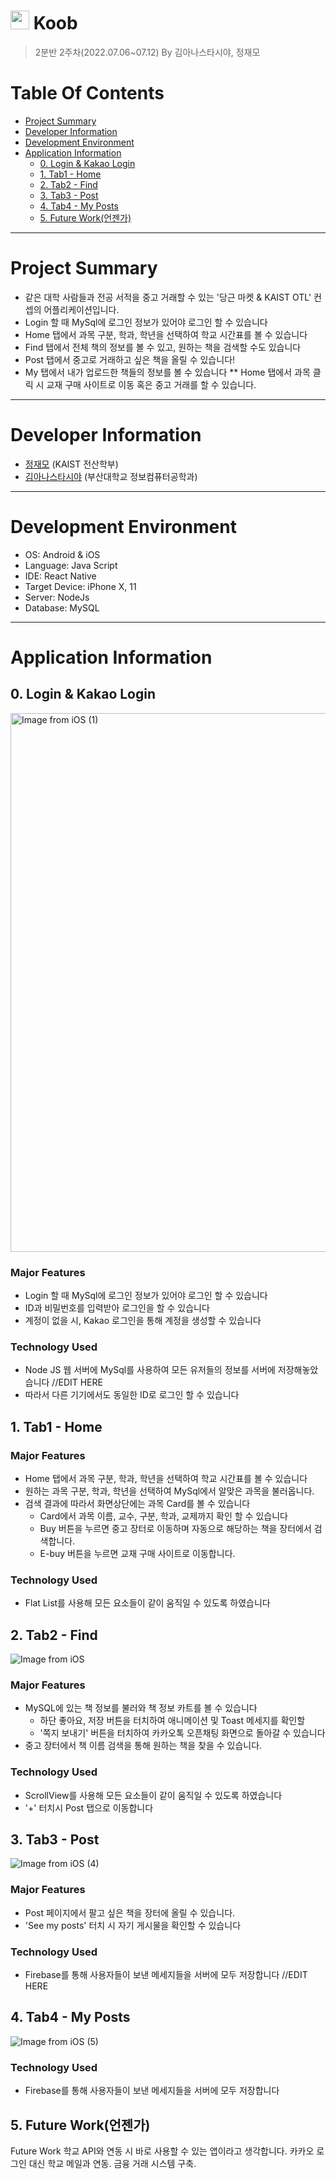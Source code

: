 # <img src="https://user-images.githubusercontent.com/68576681/177258571-64e4855d-bdca-4335-b221-e23d54708cbe.jpg" width="30" height="30"> Koob

> 2분반 2주차(2022.07.06~07.12) By 김아나스타시야, 정재모

# Table Of Contents

- [Project Summary](#project-summary)
- [Developer Information](#developer-information)
- [Development Environment](#development-environment)
- [Application Information](#application-information)
  - [0. Login & Kakao Login](#0-login--kakao-login)
  - [1. Tab1 - Home](#1-tab1---home)
  - [2. Tab2 - Find](#2-tab2---find)
  - [3. Tab3 - Post](#3-tab3---post)
  - [4. Tab4 - My Posts](#4-tab4---my-posts)
  - [5. Future Work(언젠가)](#5-future-work언젠가)

---

# Project Summary

- 같은 대학 사람들과 전공 서적을 중고 거래할 수 있는 '당근 마켓 & KAIST OTL' 컨셉의 어플리케이션입니다.
- Login 할 때 MySql에 로그인 정보가 있어야 로그인 할 수 있습니다
- Home 탭에서 과목 구분, 학과, 학년을 선택하여 학교 시간표를 볼 수 있습니다
- Find 탭에서 전체 책의 정보를 볼 수 있고, 원하는 책을 검색할 수도 있습니다
- Post 탭에서 중고로 거래하고 싶은 책을 올릴 수 있습니다!
- My 탭에서 내가 업로드한 책들의 정보를 볼 수 있습니다 \*\* Home 탭에서 과목 클릭 시 교재 구매 사이트로 이동 혹은 중고 거래를 할 수 있습니다.

---

# Developer Information

- [정재모](https://github.com/JaemoJeong) (KAIST 전산학부)
- [김아나스타시야](https://github.com/anista13) (부산대학교 정보컴퓨터공학과)

---

# Development Environment

- OS: Android & iOS
- Language: Java Script
- IDE: React Native
- Target Device: iPhone X, 11
- Server: NodeJs
- Database: MySQL

---

# Application Information

## 0. Login & Kakao Login

<img width="862" alt="Image from iOS (1)" src="https://user-images.githubusercontent.com/83392095/178480520-39e6103e-350c-44c5-993c-4aaae2edc319.png">

### Major Features

- Login 할 때 MySql에 로그인 정보가 있어야 로그인 할 수 있습니다
- ID과 비밀번호를 입력받아 로그인을 할 수 있습니다
- 계정이 없을 시, Kakao 로그인을 통해 계정을 생성할 수 있습니다

### Technology Used

- Node JS 웹 서버에 MySql를 사용하여 모든 유저들의 정보를 서버에 저장해놓았습니다 //EDIT HERE
- 따라서 다른 기기에서도 동일한 ID로 로그인 할 수 있습니다

## 1. Tab1 - Home

### Major Features

- Home 탭에서 과목 구분, 학과, 학년을 선택하여 학교 시간표를 볼 수 있습니다
- 원하는 과목 구분, 학과, 학년을 선택하여 MySql에서 알맞은 과목을 불러옵니다.
- 검색 결과에 따라서 화면상단에는 과목 Card를 볼 수 있습니다
  - Card에서 과목 이름, 교수, 구분, 학과, 교제까지 확인 할 수 있습니다
  - Buy 버튼을 누르면 중고 장터로 이동하며 자동으로 해당하는 책을 장터에서 검색합니다.
  - E-buy 버튼을 누르면 교재 구매 사이트로 이동합니다.

### Technology Used

- Flat List를 사용해 모든 요소들이 같이 움직일 수 있도록 하였습니다

## 2. Tab2 - Find

![Image from iOS](https://user-images.githubusercontent.com/83392095/178480758-07847583-414d-4f50-a84a-5f90cb67936f.jpg)

### Major Features

- MySQL에 있는 책 정보를 불러와 책 정보 카트를 볼 수 있습니다
  - 하단 좋아요, 저장 버튼을 터치하여 애니메이션 및 Toast 메세지를 확인할
  - '쪽지 보내기' 버튼을 터치하여 카카오톡 오픈채팅 화면으로 돌아갈 수 있습니다
- 중고 장터에서 책 이름 검색을 통해 원하는 책을 찾을 수 있습니다.

### Technology Used

- ScrollView를 사용해 모든 요소들이 같이 움직일 수 있도록 하였습니다
- '+' 터치시 Post 탭으로 이동합니다

## 3. Tab3 - Post

![Image from iOS (4)](https://user-images.githubusercontent.com/83392095/178481098-a6ab4255-aa2b-4bb4-be05-cdd032bd88ca.jpg)

### Major Features

- Post 페이지에서 팔고 싶은 책을 장터에 올릴 수 있습니다.
- 'See my posts' 터치 시 자기 게시물을 확인할 수 있습니다

### Technology Used

- Firebase를 통해 사용자들이 보낸 메세지들을 서버에 모두 저장합니다 //EDIT HERE

## 4. Tab4 - My Posts

![Image from iOS (5)](https://user-images.githubusercontent.com/83392095/178481105-ea45ac73-05ac-498a-9695-886eebbc0414.jpg)

### Technology Used

- Firebase를 통해 사용자들이 보낸 메세지들을 서버에 모두 저장합니다

## 5. Future Work(언젠가)

Future Work 학교 API와 연동 시 바로 사용할 수 있는 앱이라고 생각합니다. 카카오 로그인 대신 학교 메일과 연동. 금융 거래 시스템 구축.
